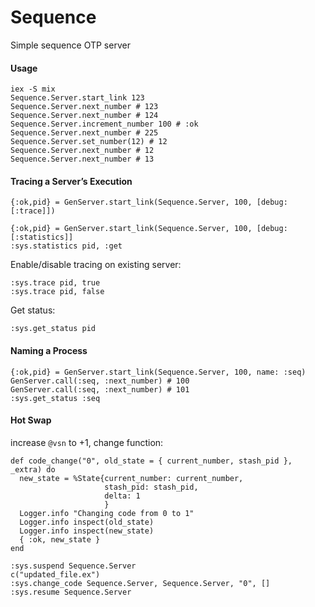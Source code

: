 # Sequence

Simple sequence OTP server

#### Usage
```
iex -S mix
Sequence.Server.start_link 123
Sequence.Server.next_number # 123
Sequence.Server.next_number # 124
Sequence.Server.increment_number 100 # :ok
Sequence.Server.next_number # 225
Sequence.Server.set_number(12) # 12
Sequence.Server.next_number # 12
Sequence.Server.next_number # 13
```
#### Tracing a Server’s Execution
```
{:ok,pid} = GenServer.start_link(Sequence.Server, 100, [debug: [:trace]])
```
```
{:ok,pid} = GenServer.start_link(Sequence.Server, 100, [debug: [:statistics]]
:sys.statistics pid, :get
```
Enable/disable tracing on existing server:
```
:sys.trace pid, true
:sys.trace pid, false
```
Get status:
```
:sys.get_status pid
```
#### Naming a Process
```
{:ok,pid} = GenServer.start_link(Sequence.Server, 100, name: :seq)
GenServer.call(:seq, :next_number) # 100
GenServer.call(:seq, :next_number) # 101
:sys.get_status :seq
```
#### Hot Swap
increase `@vsn` to +1, change function:
```
def code_change("0", old_state = { current_number, stash_pid }, _extra) do
  new_state = %State{current_number: current_number,
                     stash_pid: stash_pid,
                     delta: 1
                     }
  Logger.info "Changing code from 0 to 1"
  Logger.info inspect(old_state)
  Logger.info inspect(new_state)
  { :ok, new_state }
end

:sys.suspend Sequence.Server
c("updated_file.ex")
:sys.change_code Sequence.Server, Sequence.Server, "0", []
:sys.resume Sequence.Server
```
